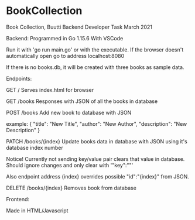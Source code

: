 # BookCollection
Book Collection, Buutti Backend Developer Task
March 2021 

Backend: 
Programmed in Go 1.15.6
With VSCode

Run it with 'go run main.go' or with the executable.
If the browser doesn't automatically open go to address localhost:8080

If there is no books.db, it will be created with three books as sample data.

Endpoints:

GET /
Serves index.html for browser

GET /books
Responses with JSON of all the books in database

POST /books
Add new book to database with JSON

example: 
    {
        "title": "New Title",
        "author": "New Author",
        "description": "New Description"
    }

PATCH /books/{index}
Update books data in database with JSON using it's database index number

Notice! 
Currently not sending key/value pair clears that value in database.
Should ignore changes and only clear with '"key":""' 

Also endpoint address {index} overrides possible "id":"{index}" from JSON.

DELETE /books/{index}
Removes book from database

Frontend:



Made in HTML/Javascript

